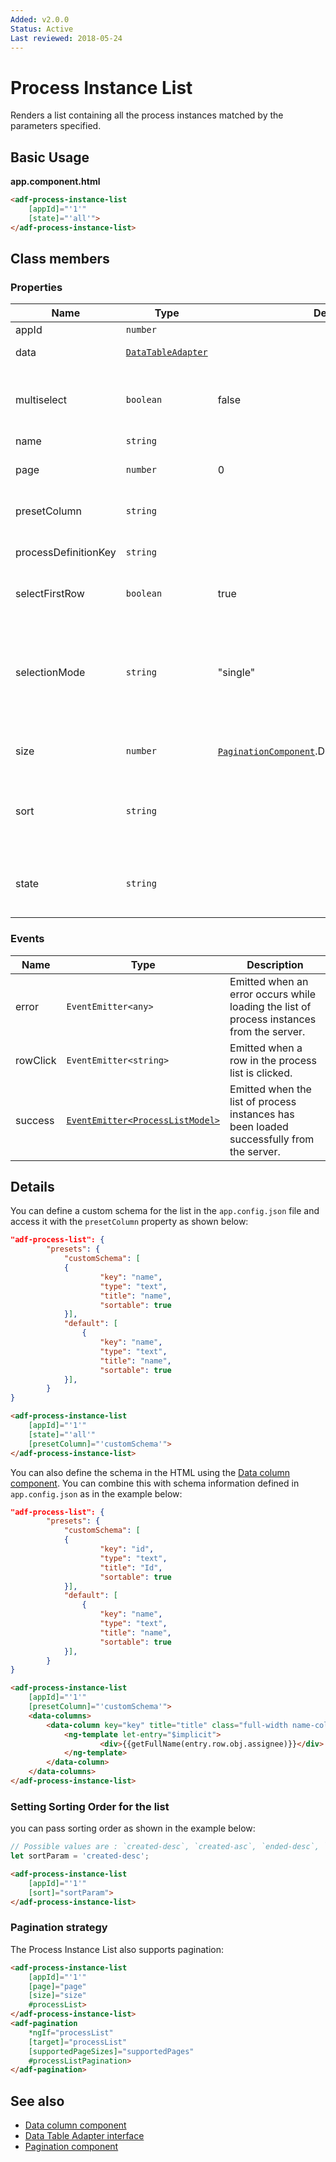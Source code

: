 ```yaml
---
Added: v2.0.0
Status: Active
Last reviewed: 2018-05-24
---
```


# Process Instance List

Renders a list containing all the process instances matched by the parameters specified.

## Basic Usage

**app.component.html**

```html
<adf-process-instance-list
    [appId]="'1'"
    [state]="'all'">
</adf-process-instance-list>
```

## Class members

### Properties

| Name | Type | Default value | Description |
| -- | -- | -- | -- |
| appId | `number` |  | The id of the app. |
| data | [`DataTableAdapter`](../../lib/core/datatable/data/datatable-adapter.ts) |  | Data source to define the datatable. |
| multiselect | `boolean` | false | Toggles multiple row selection, which renders checkboxes at the beginning of each row |
| name | `string` |  | The name of the list. |
| page | `number` | 0 | The page number of the processes to fetch. |
| presetColumn | `string` |  | Name of a custom schema to fetch from `app.config.json`. |
| processDefinitionKey | `string` |  | The processDefinitionKey of the process. |
| selectFirstRow | `boolean` | true | Toggles default selection of the first row |
| selectionMode | `string` | "single" | Row selection mode. Can be none, `single` or `multiple`. For `multiple` mode, you can use Cmd (macOS) or Ctrl (Win) modifier key to toggle selection for multiple rows. |
| size | `number` |  [`PaginationComponent`](../core/pagination.component.md).DEFAULT_PAGINATION.maxItems | The number of processes to fetch in each page. |
| sort | `string` |  | Defines the sort ordering of the list. Possible values are `created-desc`, `created-asc`, `ended-desc`, `ended-asc`. |
| state | `string` |  | Defines the state of the processes. Possible values are `running`, `completed` and `all` |

### Events

| Name | Type | Description |
| -- | -- | -- |
| error | `EventEmitter<any>` | Emitted when an error occurs while loading the list of process instances from the server. |
| rowClick | `EventEmitter<string>` | Emitted when a row in the process list is clicked. |
| success | [`EventEmitter<ProcessListModel>`](../../lib/process-services/process-list/models/process-list.model.ts) | Emitted when the list of process instances has been loaded successfully from the server. |

## Details

You can define a custom schema for the list in the `app.config.json` file and access it with the
`presetColumn` property as shown below:

```json
"adf-process-list": {
        "presets": {
            "customSchema": [
            {
                    "key": "name",
                    "type": "text",
                    "title": "name",
                    "sortable": true         
            }],
            "default": [
                {
                    "key": "name",
                    "type": "text",
                    "title": "name",
                    "sortable": true
            }],
        }
}
```

```html
<adf-process-instance-list
    [appId]="'1'"
    [state]="'all'"
    [presetColumn]="'customSchema'">
</adf-process-instance-list>
```

You can also define the schema in the HTML using the
[Data column component](../core/data-column.component.md). You can combine this with schema
information defined in `app.config.json` as in the example below:

```json
"adf-process-list": {
        "presets": {
            "customSchema": [
            {
                    "key": "id",
                    "type": "text",
                    "title": "Id",
                    "sortable": true
            }],
            "default": [
                {
                    "key": "name",
                    "type": "text",
                    "title": "name",
                    "sortable": true
            }],
        }
}
```

<!-- {% raw %} -->

```html
<adf-process-instance-list
    [appId]="'1'" 
    [presetColumn]="'customSchema'">
    <data-columns>
        <data-column key="key" title="title" class="full-width name-column">
            <ng-template let-entry="$implicit">
                    <div>{{getFullName(entry.row.obj.assignee)}}</div>
            </ng-template>
        </data-column>
    </data-columns>
</adf-process-instance-list>
```

### Setting Sorting Order for the list

you can pass sorting order as shown in the example below:

```ts
// Possible values are : `created-desc`, `created-asc`, `ended-desc`, `ended-asc` |
let sortParam = 'created-desc'; 
```

```html
<adf-process-instance-list
    [appId]="'1'"
    [sort]="sortParam">
</adf-process-instance-list>
```

<!-- {% endraw %} -->

### Pagination strategy

The Process Instance List also supports pagination:

```html
<adf-process-instance-list
    [appId]="'1'"
    [page]="page"
    [size]="size"
    #processList>
</adf-process-instance-list>
<adf-pagination
    *ngIf="processList"
    [target]="processList"
    [supportedPageSizes]="supportedPages"
    #processListPagination>
</adf-pagination>
```

## See also

-   [Data column component](../core/data-column.component.md)
-   [Data Table Adapter interface](../core/datatable-adapter.interface.md)
-   [Pagination component](../core/pagination.component.md)
